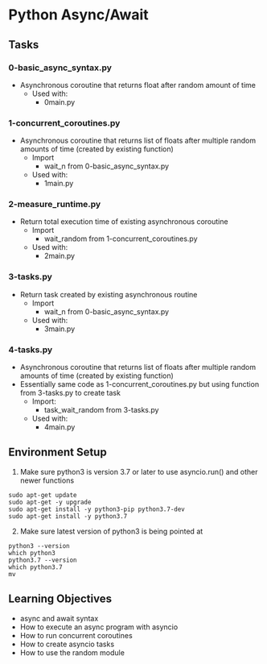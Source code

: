 # Python Async/Await

## Tasks

### 0-basic_async_syntax.py
- Asynchronous coroutine that returns float after random amount of time
	- Used with:
		- 0main.py

### 1-concurrent_coroutines.py
- Asynchronous coroutine that returns list of floats after multiple random amounts of time (created by existing function)
	- Import
		- wait_n from 0-basic_async_syntax.py
	- Used with:
		- 1main.py

### 2-measure_runtime.py
- Return total execution time of existing asynchronous coroutine
	- Import
		- wait_random from 1-concurrent_coroutines.py
	- Used with:
		- 2main.py

### 3-tasks.py
- Return task created by existing asynchronous routine
	- Import
		- wait_n from 0-basic_async_syntax.py
	- Used with:
		- 3main.py

### 4-tasks.py
- Asynchronous coroutine that returns list of floats after multiple random amounts of time (created by existing function)
- Essentially same code as 1-concurrent_coroutines.py but using function from 3-tasks.py to create task
	- Import:
		- task_wait_random from 3-tasks.py
	- Used with:
		- 4main.py

## Environment Setup

1. Make sure python3 is version 3.7 or later to use asyncio.run() and other newer functions

```
sudo apt-get update
sudo apt-get -y upgrade
sudo apt-get install -y python3-pip python3.7-dev
sudo apt-get install -y python3.7
```

2. Make sure latest version of python3 is being pointed at

```
python3 --version
which python3
python3.7 --version
which python3.7
mv
```

## Learning Objectives

- async and await syntax
- How to execute an async program with asyncio
- How to run concurrent coroutines
- How to create asyncio tasks
- How to use the random module
